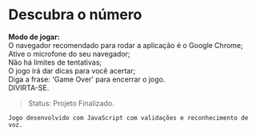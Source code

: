 <h1>Descubra o número</h1>

<p>
  <strong>Modo de jogar:</strong><br>
  O navegador recomendado para rodar a aplicação é o Google Chrome;<br>
  Ative o microfone do seu navegador;<br>
  Não há limites de tentativas;<br>
  O jogo irá dar dicas para você acertar;<br>
  Diga a frase: 'Game Over' para encerrar o jogo.<br>
  DIVIRTA-SE.
</p>

>Status: Projeto Finalizado.

```
Jogo desenvolvido com JavaScript com validações e reconhecimento de voz.
```

